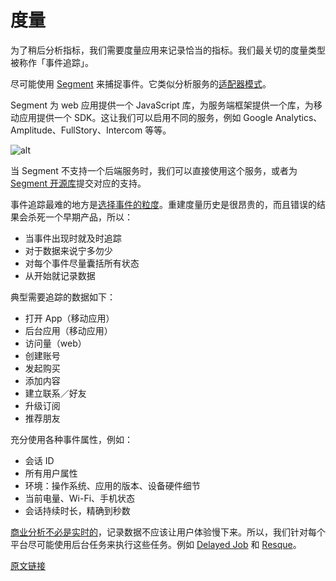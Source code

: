 # 度量

为了稍后分析指标，我们需要度量应用来记录恰当的指标。我们最关切的度量类型被称作「事件追踪」。

尽可能使用 [Segment](https://segment.com/) 来捕捉事件。它类似分析服务的[适配器模式](http://sourcemaking.com/design_patterns/adapter)。

Segment 为 web 应用提供一个 JavaScript 库，为服务端框架提供一个库，为移动应用提供一个 SDK。这让我们可以启用不同的服务，例如 Google Analytics、Amplitude、FullStory、Intercom 等等。

![alt](http://beantalk.net/static/upload/201611/2ctuEDKgHPl71dDFKI5-YAxH.jpg)

当 Segment 不支持一个后端服务时，我们可以直接使用这个服务，或者为 [Segment 开源库](https://segment.com/libraries/analytics.js)提交对应的支持。

事件追踪最难的地方是[选择事件的粒度](http://qr.ae/GBPdx)。重建度量历史是很昂贵的，而且错误的结果会杀死一个早期产品，所以：

- 当事件出现时就及时追踪
- 对于数据来说宁多勿少
- 对每个事件尽量囊括所有状态
- 从开始就记录数据

典型需要追踪的数据如下：

- 打开 App（移动应用）
- 后台应用（移动应用）
- 访问量（web）
- 创建账号
- 发起购买
- 添加内容
- 建立联系／好友
- 升级订阅
- 推荐朋友

充分使用各种事件属性，例如：

- 会话 ID
- 所有用户属性
- 环境：操作系统、应用的版本、设备硬件细节
- 当前电量、Wi-Fi、手机状态
- 会话持续时长，精确到秒数

[商业分析不必是实时的](http://mcfunley.com/whom-the-gods-would-destroy-they-first-give-real-time-analytics)，记录数据不应该让用户体验慢下来。所以，我们针对每个平台尽可能使用后台任务来执行这些任务。例如 [Delayed Job](https://github.com/collectiveidea/delayed_job) 和 [Resque](https://github.com/resque/resque)。

[原文链接](https://thoughtbot.com/playbook/measuring/instrumentation)
